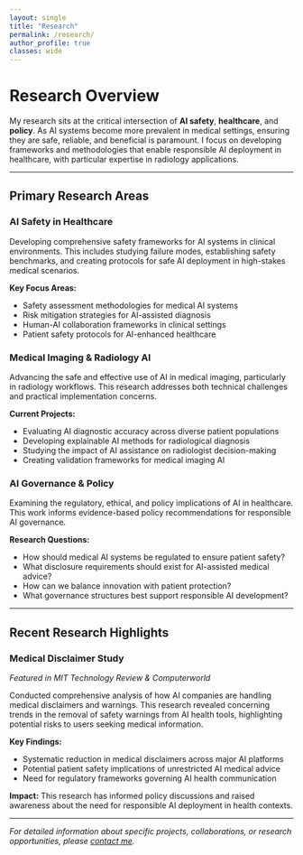```yaml
---
layout: single
title: "Research"
permalink: /research/
author_profile: true
classes: wide
---
```


# Research Overview

My research sits at the critical intersection of **AI safety**, **healthcare**, and **policy**. As AI systems become more prevalent in medical settings, ensuring they are safe, reliable, and beneficial is paramount. I focus on developing frameworks and methodologies that enable responsible AI deployment in healthcare, with particular expertise in radiology applications.

---

## Primary Research Areas

### AI Safety in Healthcare
Developing comprehensive safety frameworks for AI systems in clinical environments. This includes studying failure modes, establishing safety benchmarks, and creating protocols for safe AI deployment in high-stakes medical scenarios.

**Key Focus Areas:**
- Safety assessment methodologies for medical AI systems
- Risk mitigation strategies for AI-assisted diagnosis
- Human-AI collaboration frameworks in clinical settings
- Patient safety protocols for AI-enhanced healthcare

### Medical Imaging & Radiology AI
Advancing the safe and effective use of AI in medical imaging, particularly in radiology workflows. This research addresses both technical challenges and practical implementation concerns.

**Current Projects:**
- Evaluating AI diagnostic accuracy across diverse patient populations
- Developing explainable AI methods for radiological diagnosis
- Studying the impact of AI assistance on radiologist decision-making
- Creating validation frameworks for medical imaging AI

### AI Governance & Policy
Examining the regulatory, ethical, and policy implications of AI in healthcare. This work informs evidence-based policy recommendations for responsible AI governance.

**Research Questions:**
- How should medical AI systems be regulated to ensure patient safety?
- What disclosure requirements should exist for AI-assisted medical advice?
- How can we balance innovation with patient protection?
- What governance structures best support responsible AI development?

---

## Recent Research Highlights

### Medical Disclaimer Study
*Featured in MIT Technology Review & Computerworld*

Conducted comprehensive analysis of how AI companies are handling medical disclaimers and warnings. This research revealed concerning trends in the removal of safety warnings from AI health tools, highlighting potential risks to users seeking medical information.

**Key Findings:**
- Systematic reduction in medical disclaimers across major AI platforms
- Potential patient safety implications of unrestricted AI medical advice
- Need for regulatory frameworks governing AI health communication

**Impact:** This research has informed policy discussions and raised awareness about the need for responsible AI deployment in health contexts.

---

*For detailed information about specific projects, collaborations, or research opportunities, please [contact me](mailto:sonali3@stanford.edu).*
